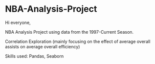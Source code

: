 # NBA-Analysis-Project

Hi everyone,

NBA Analysis Project using data from the 1997-Current Season.

Correlation Exploration (mainly focusing on the effect of average overall assists on average overall efficiency)

Skills used: Pandas, Seaborn
